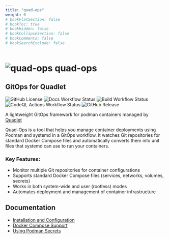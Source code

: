 ```yaml
---
title: "quad-ops"
weight: 0
# bookFlatSection: false
# bookToc: true
# bookHidden: false
# bookCollapseSection: false
# bookComments: false
# bookSearchExclude: false
---
```


# ![quad-ops](images/quad-ops-64.png) quad-ops

## GitOps for Quadlet
![GitHub License](https://img.shields.io/github/license/trly/quad-ops)
![Docs Workflow Status](https://img.shields.io/github/actions/workflow/status/trly/quad-ops/build.yml)
![Build Workflow Status](https://img.shields.io/github/actions/workflow/status/trly/quad-ops/docs.yaml?label=docs)
![CodeQL Actions Workflow Status](https://img.shields.io/github/actions/workflow/status/trly/quad-ops/build.yml?label=codeql)
![GitHub Release](https://img.shields.io/github/v/release/trly/quad-ops)

A lightweight GitOps framework for podman containers managed by [Quadlet](https://docs.podman.io/en/latest/markdown/podman-systemd.unit.5.html)

Quad-Ops is a tool that helps you manage container deployments using Podman and systemd in a GitOps workflow. It watches Git repositories for standard Docker Compose files and automatically converts them into unit files that systemd can use to run your containers.

### Key Features:
- Monitor multiple Git repositories for container configurations
- Supports standard Docker Compose files (services, networks, volumes, secrets)
- Works in both system-wide and user (rootless) modes
- Automates deployment and management of container infrastructure

## Documentation

- [Installation and Configuration](/docs/installation/)
- [Docker Compose Support](/docs/docker-compose/)
- [Using Podman Secrets](/docs/configuration/docker-compose/secrets/)
